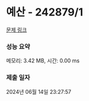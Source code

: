 # 예산 - 242879/1 

[문제 링크](https://level.goorm.io/exam/242879/%EC%98%88%EC%82%B0/quiz/1) 

### 성능 요약

메모리: 3.42 MB, 시간: 0.00 ms

### 제출 일자

2024년 06월 14일 23:27:57

